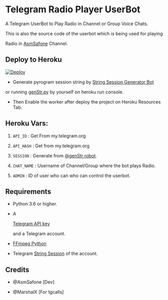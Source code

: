# Telegram Radio Player UserBot

A Telegram UserBot to Play Radio in Channel or Group Voice Chats.

This is also the source code of the userbot which is being used for playing

Radio in [AsmSafone](https://t.me/AsmSafone) Channel.

## Deploy to Heroku

[![Deploy](https://www.herokucdn.com/deploy/button.svg)](https://heroku.com/deploy?template=https://github.com/Hani2ali/RadioPlayerV2)

- Generate pyrogram session string by [String Session Generator Bot](http://t.me/genStr_robot) 

or running [genStr.py](genStr.py) by yourself on heroku run console.

- Then Enable the worker after deploy the project on Heroku Resources Tab.

## Heroku Vars:

1. `API_ID` : Get From my.telegram.org

2. `API_HASH` : Get from my.telegram.org

3. `SESSION` : Generate from [@genStr robot](http://t.me/genStr_robot).

5. `CHAT_NAME` : Username of Channel/Group where the bot plays Radio.

7. `ADMIN` : ID of user who can who can control the userbot.

## Requirements

- Python 3.6 or higher.

- A

  [Telegram API key](https://docs.pyrogram.org/intro/quickstart#enjoy-the-api)

  and a Telegram account.

- [FFmpeg Python](https://www.ffmpeg.org/)

- Telegram [String Session](http://t.me/genStr_robot) of the account.

## Credits

- @AsmSafone [Dev]

- @MarshalX [For tgcalls]

